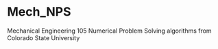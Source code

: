 # Mech_NPS
Mechanical Engineering 105 Numerical Problem Solving algorithms from Colorado State University
